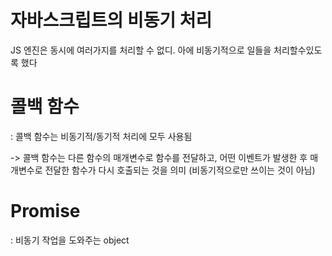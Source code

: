 # 자바스크립트의 비동기 처리

JS 엔진은 동시에 여러가지를 처리할 수 없디. 아에 비동기적으로 일들을 처리할수있도록 했다
# 콜백 함수
: 콜백 함수는 비동기적/동기적 처리에 모두 사용됨

-> 콜백 함수는 다른 함수의 매개변수로 함수를 전달하고, 어떤 이벤트가 발생한 후 매개변수로 전달한 함수가 다시 호출되는 것을 의미 (비동기적으로만 쓰이는 것이 아님)


# Promise
: 비동기 작업을 도와주는 object



